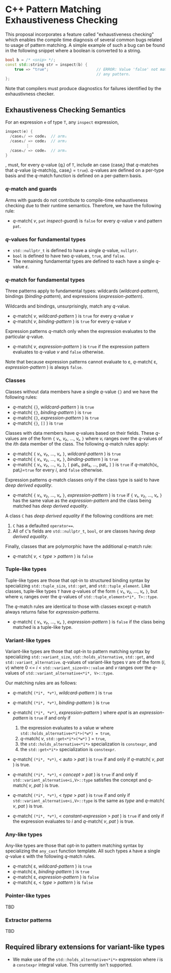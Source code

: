 # C++ Pattern Matching Exhaustiveness Checking

This proposal incorporates a feature called "exhaustiveness checking" which
enables the compile time diagnosis of several common bugs related to usage of
pattern matching. A simple example of such a bug can be found in
the following snippet where a boolean is converted to a string.

```c++
bool b = /* <snip> */;
const std::string str = inspect(b) {
    true => "true";                     // ERROR: Value 'false' not matched by
                                        // any pattern.
};
```

Note that compilers must produce diagnostics for failures identified by the
exhaustivness checker.

## Exhaustiveness Checking Semantics

For an expression `e` of type `T`, any `inspect` expression,

```c++
inspect(e) {
  /case₁/ => code₁  // arm₁
  /case₂/ => code₂  // arm₂
         ⋮
  /caseₙ/ => codeₙ  // armₙ
}
```

, must, for every *q*-value (*qᵢ*) of `T`, include an case (caseⱼ) that
*q*-matches that *q*-value (*q*-match(*qᵢ*, caseⱼ) = `true`). *q*-values are defined on a
per-type basis and the *q*-match function is defined on a per-pattern basis.

### *q*-match and guards

Arms with guards do not contribute to compile-time exhaustiveness checking due
to their runtime semantics. Therefore, we have the following rule:

* *q*-match( *v*, `pat` *inspect-guard*) is `false` for every *q*-value
  *v* and pattern `pat`.

### *q*-values for fundamental types

* `std::nullptr_t` is defined to have a single *q*-value, `nullptr`.
* `bool` is defined to have two *q*-values, `true`, and `false`.
* The remaining fundamental types are defined to each have a single *q*-value
  *ε*.

### *q*-match for fundamental types

Three patterns apply to fundamental types: wildcards (*wildcard-pattern*),
bindings (*binding-pattern*), and expressions (*expression-pattern*).

Wildcards and bindings, unsurprisingly, match any *q*-value.

* *q*-match( *v*, *wildcard-pattern* ) is `true` for every *q*-value *v*
* *q*-match( *v*, *binding-pattern* ) is `true` for every *q*-value *v*

Expression patterns *q*-match only when the expression evaluates to the
particular *q*-value.

* *q*-match( *v*, *expression-pattern* ) is `true` if the expression pattern
  evaluates to *q*-value *v* and `false` otherwise.

Note that because expression patterns cannot evaluate to ε, *q*-match( ε,
*expression-pattern* ) is always `false`.

### Classes

Classes without data members have a single *q*-value `{}` and we have the
following rules:

* *q*-match( `{}`, *wildcard-pattern* ) is `true`
* *q*-match( `{}`, *binding-pattern* ) is `true`
* *q*-match( `{}`, *expression-pattern* ) is `true`
* *q*-match( `{}`, `[]` ) is `true`

Classes with data members have *q*-values based on their fields. These *q*-values
are of the form `{` *v₁*, *v₂*, …, *vₙ* `}` where *vᵢ* ranges over the
*q*-values of the *i*th data member of the class. The following *q*-match rules
apply:

* *q*-match( `{` *v₁*, *v₂*, …, *vₙ* `}`, *wildcard-pattern* ) is `true`
* *q*-match( `{` *v₁*, *v₂*, …, *vₙ* `}`, *binding-pattern* ) is `true`
* *q*-match( `{` *v₁*, *v₂*, …, *vₙ* `}`, `[` pat₁, pat₂, …, patₙ `]` ) is
  `true` if *q*-match(*vᵢ*, patᵢ)=`true` for every *i*, and `false` otherwise.

Expression patterns *q*-match classes only if the class type is said to have
*deep derived equality*.

* *q*-match( `{` *v₁*, *v₂*, …, *vₙ* `}`, *expression-pattern* ) is `true` if
  `{` *v₁*, *v₂*, …, *vₙ* `}` has the same value as the *expression-pattern*
  and the class being matched has *deep derived equality*.

A class `C` has *deep derived equality* if the following conditions are met:

1. `C` has a defaulted `operator==`.
2. All of `C`'s fields are `std::nullptr_t`, `bool`, or are classes having *deep
   derived equality*.

Finally, classes that are polymorphic have the additional *q*-match rule:

* *q*-match( *v*, < *type* > *pattern* ) is `false`

### Tuple-like types

Tuple-like types are those that opt-in to structured binding syntax by
specializing `std::tuple_size`, `std::get`, and `std::tuple_element`. Like
classes, tuple-like types `T` have *q*-values of the form `{` *v₁*, *v₂*, …,
*vₙ* `}`, but where *vᵢ* ranges over the *q*-values of `std::tuple_element<*i*,
T>::type`.

The *q*-match rules are identical to those with classes except
*q*-match always returns false for *expression-patterns*.

* *q*-match( `{` *v₁*, *v₂*, …, *vₙ* `}`, *expression-pattern* ) is `false` if
  the class being matched is a tuple-like type.

### Variant-like types

Variant-like types are those that opt-in to pattern matching syntax by
specializing `std::variant_size`, `std::holds_alternative`, `std::get`, and
`std::variant_alternative`.  *q*-values of variant-like types `V` are of the
form (*i*, *v*) where 0 <= *i* < `std::variant_size<V>::value` and *v* ranges
over the *q*-values of `std::variant_alternative<*i*, V>::type`.

Our matching rules are as follows:

* *q*-match( `(*i*, *v*)`, *wildcard-pattern* ) is `true`
* *q*-match( `(*i*, *v*)`, *binding-pattern* ) is `true`
* *q*-match( `(*i*, *v*)`, *expression-pattern* ) where *epat* is an
  *expression-pattern* is `true` if and only if

  1. the expression evaluates to a value *w* where
     `std::holds_alternative<*i*>(*w*) = true`,
  2. *q*-match( *v*, `std::get<*i*>(*w*)` ) = `true`,
  3. the `std::holds_alternative<*i*>` specialization is `constexpr`, and
  4. the `std::get<*i*>` specialization is `constexpr`.
* *q*-match( `(*i*, *v*)`, < auto > *pat* ) is `true` if and only if *q*-match(
  *v*, *pat* ) is true.
* *q*-match( `(*i*, *v*)`, < *concept* > *pat* ) is `true` if and only if
  `std::variant_alternative<i,V>::type` satisfies the concept and *q*-match(
  *v*, *pat* ) is true.
* *q*-match( `(*i*, *v*)`, < *type* > *pat* ) is `true` if and only if
  `std::variant_alternative<i,V>::type` is the same as *type* and *q*-match(
  *v*, *pat* ) is true.
* *q*-match( `(*i*, *v*)`, < *constant-expression* > *pat* ) is `true` if and
  only if the expression evaluates to *i* and *q*-match( *v*, *pat* ) is true.

### Any-like types

Any-like types are those that opt-in to pattern matching syntax by specializing
the `any_cast` function template. All such types `A` have a single *q*-value ε
with the following *q*-match rules.

* *q*-match( ε, *wildcard-pattern* ) is `true`
* *q*-match( ε, *binding-pattern* ) is `true`
* *q*-match( ε, *expression-pattern* ) is `false`
* *q*-match( ε, < *type* > *pattern* ) is `false`

### Pointer-like types

TBD

### Extractor patterns

TBD

## Required library extensions for variant-like types

* We make use of the `std::holds_alternative<*i*>` expression where *i* is a
  `constexpr` integral value. This currently isn't supported.
